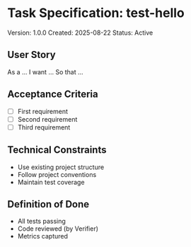 # Task Specification: test-hello
Version: 1.0.0
Created: 2025-08-22
Status: Active

## User Story
As a ...
I want ...
So that ...

## Acceptance Criteria
- [ ] First requirement
- [ ] Second requirement
- [ ] Third requirement

## Technical Constraints
- Use existing project structure
- Follow project conventions
- Maintain test coverage

## Definition of Done
- All tests passing
- Code reviewed (by Verifier)
- Metrics captured
